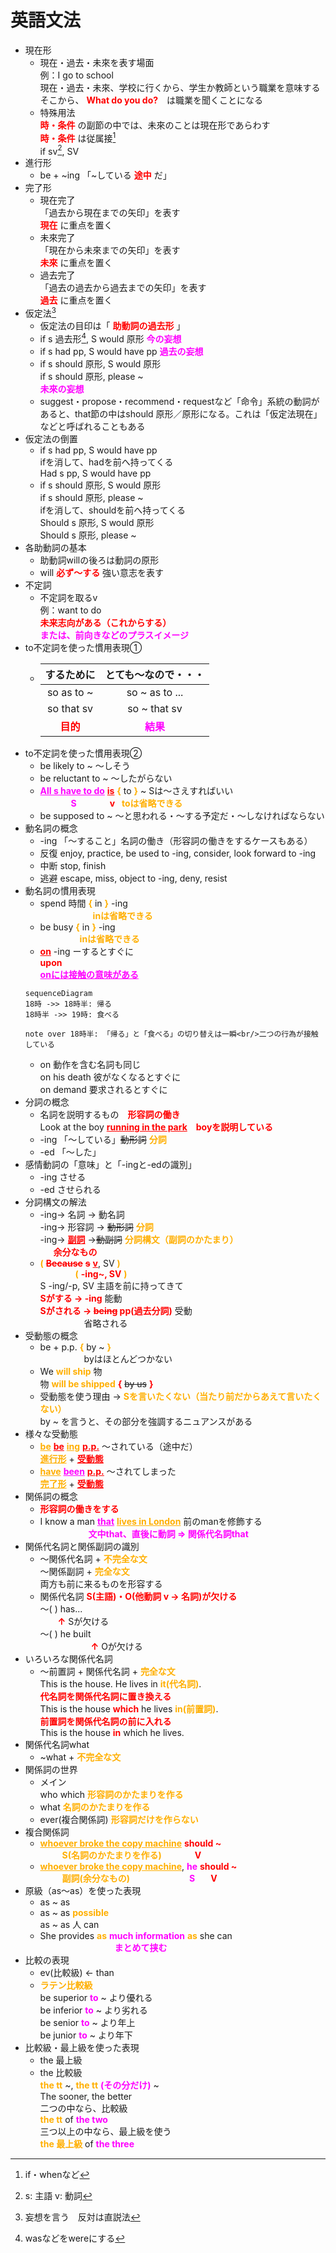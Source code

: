 # 英語文法  
* 現在形  
  - 現在・過去・未來を表す場面  
    例：I go to school  
    現在・過去・未來、学校に行くから、学生か教師という職業を意味する  
    そこから、 **<font color=#FF0000>What do you do?</font>**　は職業を聞くことになる  
  - 特殊用法  
    **<font color=#FF0000>時・条件</font>** の副節の中では、未來のことは現在形であらわす  
    **<font color=#FF0000>時・条件</font>** は従属接[^1]  
    if sv[^2], SV  
* 進行形  
  - be + ~ing 「~している **<font color=#FF0000>途中</font>** だ」  
* 完了形  
  - 現在完了  
    「過去から現在までの矢印」を表す  
    **<font color=#FF0000>現在</font>** に重点を置く  
  - 未來完了  
    「現在から未來までの矢印」を表す  
    **<font color=#FF0000>未來</font>** に重点を置く  
  - 過去完了  
    「過去の過去から過去までの矢印」を表す  
    **<font color=#FF0000>過去</font>** に重点を置く  
* 仮定法[^3]  
  - 仮定法の目印は「 **<font color=#FF0000>助動詞の過去形</font>** 」  
  - if s 過去形[^4], S would 原形 **<font color=#FF00FF>今の妄想</font>**
  - if s had pp, S would have pp **<font color=#FF00FF>過去の妄想</font>**
  - if s should 原形, S would 原形  
    if s should 原形, please ~  
    **<font color=#FF00FF>未來の妄想</font>**  
  - suggest・propose・recommend・requestなど「命令」系統の動詞があると、that節の中はshould 原形／原形になる。これは「仮定法現在」などと呼ばれることもある  
* 仮定法の倒置
  - if s had pp, S would have pp  
    ifを消して、hadを前へ持ってくる  
    Had s pp, S would have pp  
  - if s should 原形, S would 原形  
    if s should 原形, please ~  
    ifを消して、shouldを前へ持ってくる  
    Should s 原形, S would 原形  
    Should s 原形, please ~  
* 各助動詞の基本  
  - 助動詞willの後ろは動詞の原形  
  - will **<font color=#FF0000>必ず～する</font>** 強い意志を表す
* 不定詞  
  - 不定詞を取るv  
    例：want to do  
    **<font color=#FF0000>未来志向がある（これからする）</font>**  
    **<font color=#FF00FF>または、前向きなどのプラスイメージ</font>**  
* to不定詞を使った慣用表現①  
  - |するために                             |とても～なので・・・       |  
    |:---:                                 |:---:                      |  
    |so as to ~                            |so ~ as to ...             |  
    |so that sv                            |    so ~ that sv           |  
    | **<font color=#FF0000>目的</font>**  |**<font color=#FF00FF>結果</font>**   |  
* to不定詞を使った慣用表現②  
  - be likely to ~ ～しそう  
  - be reluctant to ~ ～したがらない  
  - **<font color=#FF00FF><u>All s have to do</u></font>** **<font color=#FF0000><u>is</u></font>** **<font color=#FFAF00>{</font>** to **<font color=#FFAF00>}</font>** ~ Sは～さえすればいい  
  &ensp;&ensp;&ensp;&ensp;&ensp;&ensp;&ensp;**<font color=#FF00FF>S</font>** &ensp;&ensp;&ensp;&ensp;&ensp;&ensp;&ensp;**<font color=#FF000>v</font>** &ensp;**<font color=#FFAF00>toは省略できる</font>**  
  - be supposed to ~ ～と思われる・～する予定だ・～しなければならない  
* 動名詞の概念
  - -ing 「～すること」名詞の働き（形容詞の働きをするケースもある）  
  - 反復 enjoy, practice, be used to -ing, consider, look forward to -ing
  - 中断 stop, finish
  - 逃避 escape, miss, object to -ing, deny, resist
* 動名詞の慣用表現
  - spend 時間 **<font color=#FFAF00>{</font>** in **<font color=#FFAF00>}</font>** -ing  
  &ensp;&ensp;&ensp;&ensp;&ensp;&ensp;&ensp;&ensp;&ensp;&ensp;&ensp;&ensp;**<font color=#FFAF00>inは省略できる</font>**  
  - be busy **<font color=#FFAF00>{</font>** in **<font color=#FFAF00>}</font>** -ing  
  &ensp;&ensp;&ensp;&ensp;&ensp;&ensp;&ensp;&ensp;&ensp;**<font color=#FFAF00>inは省略できる</font>**  
  - **<font color=#FF0000><u>on</u></font>** -ing ーするとすぐに  
  **<font color=#FF0000>upon</font>**  
  **<font color=#FF00FF><u>onには接触の意味がある</u></font>**  
  ```mermaid  
  sequenceDiagram  
  18時 ->> 18時半: 帰る  
  18時半 ->> 19時: 食べる  

  note over 18時半: 「帰る」と「食べる」の切り替えは一瞬<br/>二つの行為が接触している  
  ```  
  - on 動作を含む名詞も同じ  
  on his death 彼がなくなるとすぐに  
  on demand 要求されるとすぐに  
* 分詞の概念  
  - 名詞を説明するもの　**<font color=#FF0000>形容詞の働き</font>**  
  Look at the boy **<font color=#FF0000><u>running in the park</u>　boyを説明している</font>**  
  - -ing 「～している」~~動形詞~~ **<font color=#FFAF00>分詞</font>**  
  - -ed 「～した」  
* 感情動詞の「意味」と「-ingと-edの識別」  
  - -ing させる  
  - -ed させられる  
* 分詞構文の解法  
  - -ing-> 名詞 -> 動名詞  
    -ing-> 形容詞 -> ~~動形詞~~ **<font color=#FFAF00>分詞</font>**  
    -ing-> **<font color=#FF0000><u>副詞</u></font>** ->~~動副詞~~ **<font color=#FFAF00>分詞構文（副詞のかたまり）</font>**  
    &ensp;&ensp;&ensp;**<font color=#FF0000>余分なもの</font>**  
  - **<font color=#FFAF00>(</font>** **<font color=#FF0000>~~Because~~</font>** **<font color=#FF0000>~~s~~</font>** **<font color=#FF0000><u>v</u></font>**, SV **<font color=#FFAF00>)</font>**  
  &ensp;&ensp;&ensp;&ensp;&ensp;&ensp;&ensp;&ensp;**<font color=#FFAF00>(</font>** **<font color=#FF0000>-ing~, SV</font>** **<font color=#FFAF00>)</font>**  
  S -ing/-p, SV 主語を前に持ってきて  
  **<font color=#FF0000>Sがする -> -ing</font>** 能動  
  **<font color=#FF0000>Sがされる -> ~~being~~ pp(過去分詞)</font>** 受動  
  &ensp;&ensp;&ensp;&ensp;&ensp;&ensp;&ensp;&ensp;&ensp;&ensp;省略される  
* 受動態の概念
  - be + p.p. **<font color=#FFAF00>{</font>** by ~ **<font color=#FFAF00>}</font>**  
  &ensp;&ensp;&ensp;&ensp;&ensp;&ensp;&ensp;&ensp;&ensp;&ensp;byはほとんどつかない  
  - We **<font color=#FFAF00>will ship</font>** 物  
    物 **<font color=#FFAF00>will be shipped</font>** **<font color=#FF0000>{</font>** ~~by us~~ **<font color=#FF0000>}</font>**  
  - 受動態を使う理由 -> **<font color=#FFAF00>Sを言いたくない（当たり前だからあえて言いたくない）</font>**  
  by ~ を言うと、その部分を強調するニュアンスがある  
* 様々な受動態  
  - **<font color=#FFAF00><u>be</u></font>** **<font color=#FF0000><u>be</u></font>** **<font color=#FFAF00><u>ing</u></font>** **<font color=#FF0000><u>p.p.</u></font>** ～されている（途中だ）  
  **<font color=#FFAF00><u>進行形</u></font>** + **<font color=#FF0000><u>受動態</u></font>**  
  - **<font color=#FFAF00><u>have</u></font>** **<font color=#FF00FF><u>been</u></font>** **<font color=#FF0000><u>p.p.</u></font>** ～されてしまった  
  **<font color=#FFAF00><u>完了形</u></font>** + **<font color=#FF0000><u>受動態</u></font>**  
* 関係詞の概念  
  - **<font color=#FF0000>形容詞の働きをする</font>**  
  - I know a man **<font color=#FF00FF><u>that</u></font>** **<font color=#FFAF00><u>lives in London</u></font>** 前のmanを修飾する  
  &ensp;&ensp;&ensp;&ensp;&ensp;&ensp;&ensp;&ensp;&ensp;&ensp;&ensp;**<font color=#FF00FF>文中that、直後に動詞 => 関係代名詞that</font>**  
* 関係代名詞と関係副詞の識別  
  - ～関係代名詞 + **<font color=#FFAF00>不完全な文</font>**  
    ～関係副詞 + **<font color=#FFAF00>完全な文</font>**  
    両方も前に来るものを形容する  
  - 関係代名詞 **<font color=#FF0000>S(主語)・O(他動詞 v -> 名詞)が欠ける</font>**  
  ～( ) has...  
  &ensp;&ensp;&ensp;&ensp;**<font color=#FF0000>↑</font>** Sが欠ける  
  ～( ) he built  
  &ensp;&ensp;&ensp;&ensp;&ensp;&ensp;&ensp;&ensp;&ensp;&ensp;&ensp; **<font color=#FF0000>↑</font>** Oが欠ける  
* いろいろな関係代名詞  
  - ～前置詞 + 関係代名詞 + **<font color=#FFAF00>完全な文</font>**  
  This is the house. He lives in **<font color=#FFAF00>it(代名詞)</font>**.  
  **<font color=#FF0000>代名詞を関係代名詞に置き換える</font>**  
  This is the house **<font color=#FF0000>which</font>** he lives **<font color=#FFAF00>in(前置詞)</font>**.  
  **<font color=#FF0000>前置詞を関係代名詞の前に入れる</font>**  
  This is the house **<font color=#FF0000>in</font>** which he lives.  
* 関係代名詞what  
  - ~what + **<font color=#FFAF00>不完全な文</font>**  
* 関係詞の世界  
  - メイン  
  who which **<font color=#FFAF00>形容詞のかたまりを作る</font>**  
  - what **<font color=#FFAF00>名詞のかたまりを作る</font>**  
  - ever(複合関係詞) **<font color=#FFAF00>形容詞だけを作らない</font>**  
* 複合関係詞  
  - **<font color=#FFAF00><u>whoever broke the copy machine</u></font>** **<font color=#FF0000>should ~</font>**  
  &ensp;&ensp;&ensp;&ensp;&ensp;**<font color=#FFAF00>S(名詞のかたまりを作る)</font>** &ensp;&ensp;&ensp;&ensp;&ensp;&ensp;&ensp;**<font color=#FF0000>V</font>**  
  - **<font color=#FFAF00><u>whoever broke the copy machine</u></font>**, **<font color=#FF00FF>he</font>** **<font color=#FF0000>should ~</font>**  
  &ensp;&ensp;&ensp;&ensp;&ensp;**<font color=#FFAF00>副詞(余分なもの)</font>** &ensp;&ensp;&ensp;&ensp;&ensp;&ensp;&ensp;&ensp;&ensp;&ensp;&ensp;&ensp;&ensp;**<font color=#FF00FF>S</font>** &ensp;&ensp;&ensp;**<font color=#FF0000>V</font>**  
* 原級（as～as）を使った表現  
  - as ~ as  
  - as ~ as **<font color=#FFAF00>possible</font>**  
    as ~ as 人 can  
  - She provides **<font color=#FFAF00>as</font>** **<font color=#FF00FF>much information</font>** **<font color=#FFAF00>as</font>** she can  
  &ensp;&ensp;&ensp;&ensp;&ensp;&ensp;&ensp;&ensp;&ensp;&ensp;&ensp;&ensp;&ensp;&ensp;&ensp;&ensp;&ensp;**<font color=#FF00FF>まとめて挟む</font>**  
* 比較の表現  
  - ev(比較級) <- than  
  - **<font color=#FFAF00>ラテン比較級</font>**  
    be superior **<font color=#FF00FF>to</font>** ~ より優れる  
    be inferior **<font color=#FF00FF>to</font>** ~ より劣れる  
    be senior **<font color=#FF00FF>to</font>** ~ より年上  
    be junior **<font color=#FF00FF>to</font>** ~ より年下  
* 比較級・最上級を使った表現  
  - the 最上級  
  - the 比較級  
    **<font color=#FFAF00>the tt</font>** ~, **<font color=#FFAF00>the tt</font>** **<font color=#FF00FF>(その分だけ)</font>** ~  
    The sooner, the better  
    二つの中なら、比較級  
    **<font color=#FFAF00>the tt</font>** of **<font color=#FF00FF>the two</font>**  
    三つ以上の中なら、最上級を使う  
    **<font color=#FFAF00>the 最上級</font>** of **<font color=#FF00FF>the three</font>**  



[^1]: if・whenなど  
[^2]: s: 主語 v: 動詞  
[^3]: 妄想を言う　反対は直説法  
[^4]: wasなどをwereにする  